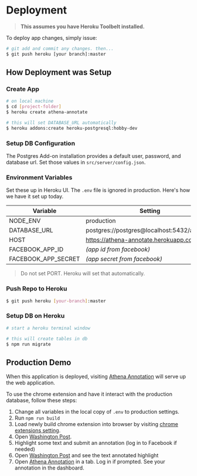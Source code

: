 # Deployment

> **This assumes you have Heroku Toolbelt installed.**

To deploy app changes, simply issue:

```sh
# git add and commit any changes. then...
$ git push heroku [your branch]:master
```

## How Deployment was Setup

### Create App 

```sh
# on local machine
$ cd [project-folder]
$ heroku create athena-annotate

# this will set DATABASE_URL automatically
$ heroku addons:create heroku-postgresql:hobby-dev
```
### Setup DB Configuration

The Postgres Add-on installation provides a default user, password, and database url. Set those values in 
`src/server/config.json`.

### Environment Variables

Set these up in Heroku UI. The `.env` file is ignored in production. Here's how we have it set up today.

|Variable|Setting|
|---|---|
| NODE_ENV | production |
| DATABASE_URL | postgres://postgres@localhost:5432/annotate |
| HOST | https://athena-annotate.herokuapp.com |
| FACEBOOK_APP_ID | *(app id from facebook)* |
| FACEBOOK_APP_SECRET | *(app secret from facebook)* |

> Do not set PORT. Heroku will set that automatically.

### Push Repo to Heroku

```sh
$ git push heroku [your-branch]:master
```

### Setup DB on Heroku

```sh
# start a heroku terminal window

# this will create tables in db
$ npm run migrate
```

## Production Demo

When this application is deployed, visiting [Athena Annotation](https://athena-annotate.herokuapp.com) will serve up the web application.

To use the chrome extension and have it interact with the production database, follow these steps:

1. Change all variables in the local copy of `.env` to production settings.
1. Run `npm run build`
1. Load newly build chrome extension into browser by visiting [chrome extensions setting](chrome://extension).
1. Open [Washington Post](https://www.washingtonpost.com).
1. Highlight some text and submit an annotation (log in to Facebook if needed) 
1. Open [Washington Post](https://www.washingtonpost.com) and see the text annotated highlight
1. Open [Athena Annotation](https://athena-annotate.herokuapp.com) in a tab. Log in if prompted. See your annotation in the dashboard.



